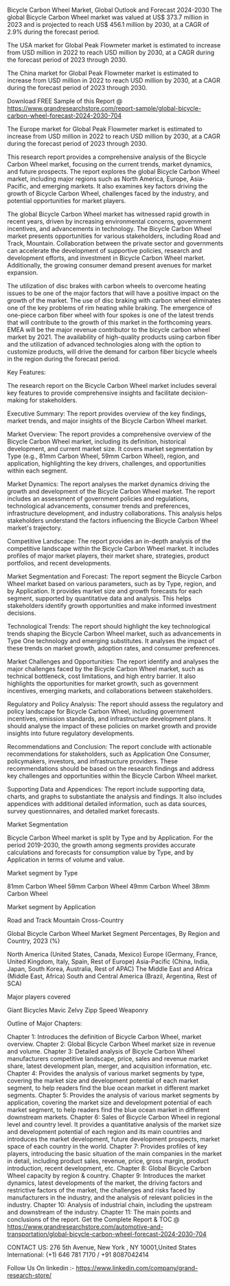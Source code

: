Bicycle Carbon Wheel Market, Global Outlook and Forecast 2024-2030
The global Bicycle Carbon Wheel market was valued at US$ 373.7 million in 2023 and is projected to reach US$ 456.1 million by 2030, at a CAGR of 2.9% during the forecast period.

The USA market for Global Peak Flowmeter market is estimated to increase from USD million in 2022 to reach USD million by 2030, at a CAGR during the forecast period of 2023 through 2030.

The China market for Global Peak Flowmeter market is estimated to increase from USD million in 2022 to reach USD million by 2030, at a CAGR during the forecast period of 2023 through 2030.

Download FREE Sample of this Report @ https://www.grandresearchstore.com/report-sample/global-bicycle-carbon-wheel-forecast-2024-2030-704

The Europe market for Global Peak Flowmeter market is estimated to increase from USD million in 2022 to reach USD million by 2030, at a CAGR during the forecast period of 2023 through 2030.

This research report provides a comprehensive analysis of the Bicycle Carbon Wheel market, focusing on the current trends, market dynamics, and future prospects. The report explores the global Bicycle Carbon Wheel market, including major regions such as North America, Europe, Asia-Pacific, and emerging markets. It also examines key factors driving the growth of Bicycle Carbon Wheel, challenges faced by the industry, and potential opportunities for market players.

The global Bicycle Carbon Wheel market has witnessed rapid growth in recent years, driven by increasing environmental concerns, government incentives, and advancements in technology. The Bicycle Carbon Wheel market presents opportunities for various stakeholders, including Road and Track, Mountain. Collaboration between the private sector and governments can accelerate the development of supportive policies, research and development efforts, and investment in Bicycle Carbon Wheel market. Additionally, the growing consumer demand present avenues for market expansion.

The utilization of disc brakes with carbon wheels to overcome heating issues to be one of the major factors that will have a positive impact on the growth of the market. The use of disc braking with carbon wheel eliminates one of the key problems of rim heating while braking. The emergence of one-piece carbon fiber wheel with four spokes is one of the latest trends that will contribute to the growth of this market in the forthcoming years. EMEA will be the major revenue contributor to the bicycle carbon wheel market by 2021. The availability of high-quality products using carbon fiber and the utilization of advanced technologies along with the option to customize products, will drive the demand for carbon fiber bicycle wheels in the region during the forecast period.

Key Features:

The research report on the Bicycle Carbon Wheel market includes several key features to provide comprehensive insights and facilitate decision-making for stakeholders.

Executive Summary: The report provides overview of the key findings, market trends, and major insights of the Bicycle Carbon Wheel market.

Market Overview: The report provides a comprehensive overview of the Bicycle Carbon Wheel market, including its definition, historical development, and current market size. It covers market segmentation by Type (e.g., 81mm Carbon Wheel, 59mm Carbon Wheel), region, and application, highlighting the key drivers, challenges, and opportunities within each segment.

Market Dynamics: The report analyses the market dynamics driving the growth and development of the Bicycle Carbon Wheel market. The report includes an assessment of government policies and regulations, technological advancements, consumer trends and preferences, infrastructure development, and industry collaborations. This analysis helps stakeholders understand the factors influencing the Bicycle Carbon Wheel market's trajectory.

Competitive Landscape: The report provides an in-depth analysis of the competitive landscape within the Bicycle Carbon Wheel market. It includes profiles of major market players, their market share, strategies, product portfolios, and recent developments.

Market Segmentation and Forecast: The report segment the Bicycle Carbon Wheel market based on various parameters, such as by Type, region, and by Application. It provides market size and growth forecasts for each segment, supported by quantitative data and analysis. This helps stakeholders identify growth opportunities and make informed investment decisions.

Technological Trends: The report should highlight the key technological trends shaping the Bicycle Carbon Wheel market, such as advancements in Type One technology and emerging substitutes. It analyses the impact of these trends on market growth, adoption rates, and consumer preferences.

Market Challenges and Opportunities: The report identify and analyses the major challenges faced by the Bicycle Carbon Wheel market, such as technical bottleneck, cost limitations, and high entry barrier. It also highlights the opportunities for market growth, such as government incentives, emerging markets, and collaborations between stakeholders.

Regulatory and Policy Analysis: The report should assess the regulatory and policy landscape for Bicycle Carbon Wheel, including government incentives, emission standards, and infrastructure development plans. It should analyse the impact of these policies on market growth and provide insights into future regulatory developments.

Recommendations and Conclusion: The report conclude with actionable recommendations for stakeholders, such as Application One Consumer, policymakers, investors, and infrastructure providers. These recommendations should be based on the research findings and address key challenges and opportunities within the Bicycle Carbon Wheel market.

Supporting Data and Appendices: The report include supporting data, charts, and graphs to substantiate the analysis and findings. It also includes appendices with additional detailed information, such as data sources, survey questionnaires, and detailed market forecasts.

Market Segmentation

Bicycle Carbon Wheel market is split by Type and by Application. For the period 2019-2030, the growth among segments provides accurate calculations and forecasts for consumption value by Type, and by Application in terms of volume and value.

Market segment by Type

81mm Carbon Wheel
59mm Carbon Wheel
49mm Carbon Wheel
38mm Carbon Wheel

Market segment by Application

Road and Track
Mountain
Cross-Country

Global Bicycle Carbon Wheel Market Segment Percentages, By Region and Country, 2023 (%)

North America (United States, Canada, Mexico)
Europe (Germany, France, United Kingdom, Italy, Spain, Rest of Europe)
Asia-Pacific (China, India, Japan, South Korea, Australia, Rest of APAC)
The Middle East and Africa (Middle East, Africa)
South and Central America (Brazil, Argentina, Rest of SCA)

Major players covered

Giant Bicycles
Mavic
Zelvy
Zipp Speed Weaponry

Outline of Major Chapters:

Chapter 1: Introduces the definition of Bicycle Carbon Wheel, market overview.
Chapter 2: Global Bicycle Carbon Wheel market size in revenue and volume.
Chapter 3: Detailed analysis of Bicycle Carbon Wheel manufacturers competitive landscape, price, sales and revenue market share, latest development plan, merger, and acquisition information, etc.
Chapter 4: Provides the analysis of various market segments by type, covering the market size and development potential of each market segment, to help readers find the blue ocean market in different market segments.
Chapter 5: Provides the analysis of various market segments by application, covering the market size and development potential of each market segment, to help readers find the blue ocean market in different downstream markets.
Chapter 6: Sales of Bicycle Carbon Wheel in regional level and country level. It provides a quantitative analysis of the market size and development potential of each region and its main countries and introduces the market development, future development prospects, market space of each country in the world.
Chapter 7: Provides profiles of key players, introducing the basic situation of the main companies in the market in detail, including product sales, revenue, price, gross margin, product introduction, recent development, etc.
Chapter 8: Global Bicycle Carbon Wheel capacity by region & country.
Chapter 9: Introduces the market dynamics, latest developments of the market, the driving factors and restrictive factors of the market, the challenges and risks faced by manufacturers in the industry, and the analysis of relevant policies in the industry.
Chapter 10: Analysis of industrial chain, including the upstream and downstream of the industry.
Chapter 11: The main points and conclusions of the report.
Get the Complete Report & TOC @ https://www.grandresearchstore.com/automotive-and-transportation/global-bicycle-carbon-wheel-forecast-2024-2030-704

CONTACT US:
276 5th Avenue, New York , NY 10001,United States
International: (+1) 646 781 7170 / +91 8087042414

Follow Us On linkedin :- https://www.linkedin.com/company/grand-research-store/
